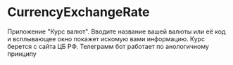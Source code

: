 # CurrencyExchangeRate
Приложение "Курс валют".
Вводите название вашей валюты или её код и всплывающее окно покажет искомую вами информацию. Курс берется с сайта ЦБ РФ. Телеграмм бот работает по анологичному принципу
